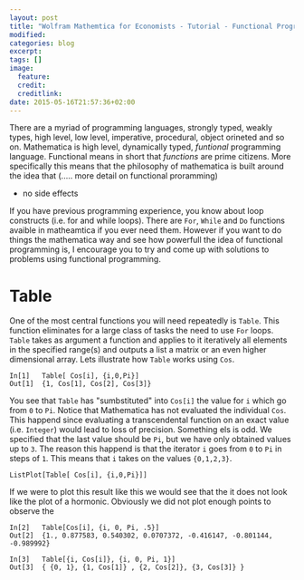 ```yaml
---
layout: post
title: "Wolfram Mathemtica for Economists - Tutorial - Functional Programming"
modified:
categories: blog
excerpt:
tags: []
image:
  feature:
  credit:
  creditlink:
date: 2015-05-16T21:57:36+02:00
---
```


There are a myriad of programming languages, strongly typed, weakly types, high level, low level, imperative, procedural, object orineted and so on. Mathematica is high level, dynamically typed, _funtional_ programming language.
Functional means in short that _functions_ are prime citizens. More specifically this means that the philosophy of mathematica is built around the idea that   (..... more detail on functional proramming)

- no side effects

If you have previous programming experience, you know about loop constructs (i.e. for and while loops). There are `For`, `While` and `Do` functions avaible in matheamtica if you ever need them. However if you want to do things the mathematica way and see how powerfull the idea of functional programming is, I encourage you to try and come up with solutions to problems using functional programming.

# Table

One of the most central functions you will need repeatedly is `Table`. This function eliminates for a large class of tasks the need to use `For` loops.
`Table` takes as argument a function and applies to it iteratively all elements in the specified range(s) and outputs a list a matrix or an even higher dimensional array.
Lets illustrate how `Table` works using `Cos`. 

```
In[1]   Table[ Cos[i], {i,0,Pi}]
Out[1]  {1, Cos[1], Cos[2], Cos[3]}
```

You see that `Table` has "sumbstituted" into `Cos[i]` the value for `i` which go from `0` to `Pi`. Notice that Mathematica has not evaluated the individual `Cos`. This happend since evaluating a transcendental function on an exact value (i.e. `Integer`) would lead to loss of precision.
Something els is odd. We specified that the last value should be `Pi`, but we have only obtained values up to `3`. The reason this happend is that the iterator `i` goes from `0` to `Pi` in steps of `1`. This means that `i` takes on the values `{0,1,2,3}`. 

```
ListPlot[Table[ Cos[i], {i,0,Pi}]]
```

If we were to plot this result like this we would see that the it does not look like the plot of a hormonic. Obviously we did not plot enough points to observe the  

```
In[2]   Table[Cos[i], {i, 0, Pi, .5}]
Out[2]  {1., 0.877583, 0.540302, 0.0707372, -0.416147, -0.801144, -0.989992}
```


```
In[3]   Table[{i, Cos[i]}, {i, 0, Pi, 1}]
Out[3]  { {0, 1}, {1, Cos[1]} , {2, Cos[2]}, {3, Cos[3]} }
```





